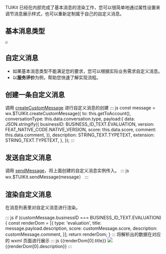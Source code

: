 TUIKit 已经在内部完成了基本消息的渲染工作，您可以很简单地通过属性设置来调节消息展示样式，也可以重新定制属于自己的自定义消息。
 
 ## 基本消息类型
 <img src="https://qcloudimg.tencent-cloud.cn/raw/ecd8277f60c5e7e8573e20fbb5abb34a.png" style="zoom:50%;"/>

## 自定义消息
- 如果基本消息类型不能满足您的要求，您可以根据实际业务需求自定义消息。
- 以**服务评价**为例，帮助您快速了解实现流程。

## 创建一条自定义消息
调用 [createCustomMessage](https://web.sdk.qcloud.com/im/doc/zh-cn/SDK.html#createCustomMessage) 进行自定义消息的创建
   <dx-codeblock>
   :::  js
      const message = wx.$TUIKit.createCustomMessage({
        to: this.getToAccount(),
        conversationType: this.data.conversation.type,
        payload:{
          data: JSON.stringify({
            businessID: BUSINESS_ID_TEXT.EVALUATION,
            version: FEAT_NATIVE_CODE.NATIVE_VERSION,
            score: this.data.score,
            comment: this.data.comment,
          }),
          description: STRING_TEXT.TYPETEXT, 
          extension: STRING_TEXT.TYPETEXT,
        },
      });
   :::
   </dx-codeblock>
## 发送自定义消息
调用 [sendMessage](https://web.sdk.qcloud.com/im/doc/zh-cn/SDK.html#sendMessage)，将上面创建的自定义消息实例传入。
   <dx-codeblock>
   :::  js
      wx.$TUIKit.sendMessage(message）
   :::
   </dx-codeblock>
## 渲染自定义消息
在消息列表里对自定义消息进行渲染。
	
 <dx-codeblock>
   :::  js
        if (customMessage.businessID === BUSINESS_ID_TEXT.EVALUATION) {
          const renderDom = [{
            type: 'evaluation',
            title: message.payload.description,
            score: customMessage.score,
            description: customMessage.comment,
          }];
          return renderDom;
        }
   :::
   </dx-codeblock>
	 将解析出的数据在对应的 wxml 页面进行展示
	 	
 <dx-codeblock>
   :::  js
  <view wx:if="{{renderDom[0].type ==='evaluation'}}"  class="custom-message {{isMine?'my-custom':''}}">
    <view class="custom-content">
      <view class="custom-content-title">{{renderDom[0].title}}</view>
      <view class="custom-content-score">
        <image class="score-star" wx:for="{{renderDom[0].score}}" wx:key="*this" src="../../../../static/images/star.png" />
      </view>
      <view class="custom-content-description">{{renderDom[0].description}}</view>
    </view>
  </view>
   :::
   </dx-codeblock>
